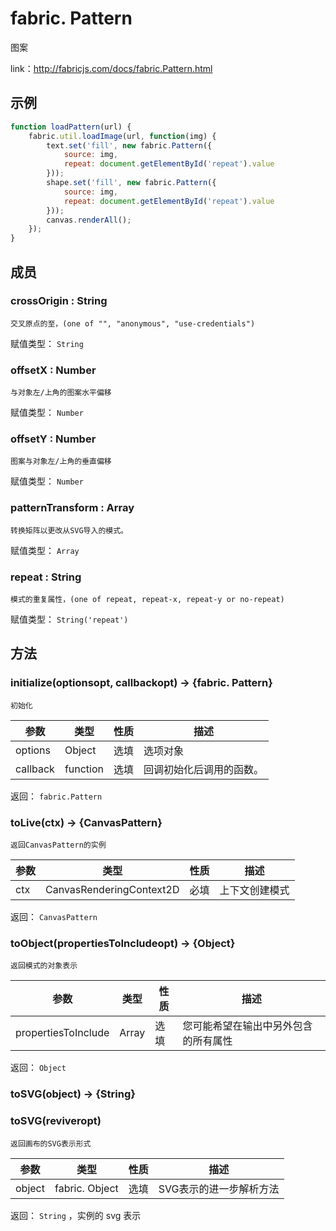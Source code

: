 # fabric. Pattern

图案

link：http://fabricjs.com/docs/fabric.Pattern.html

## 示例

``` javascript
function loadPattern(url) {
    fabric.util.loadImage(url, function(img) {
        text.set('fill', new fabric.Pattern({
            source: img,
            repeat: document.getElementById('repeat').value
        }));
        shape.set('fill', new fabric.Pattern({
            source: img,
            repeat: document.getElementById('repeat').value
        }));
        canvas.renderAll();
    });
}
```

## 成员

### crossOrigin : String

    交叉原点的至，(one of "", "anonymous", "use-credentials")

赋值类型： `String` 

### offsetX : Number

    与对象左/上角的图案水平偏移

赋值类型： `Number` 

### offsetY : Number

    图案与对象左/上角的垂直偏移

赋值类型： `Number` 

### patternTransform : Array

    转换矩阵以更改从SVG导入的模式。

赋值类型： `Array` 

### repeat : String

    模式的重复属性，(one of repeat, repeat-x, repeat-y or no-repeat)

赋值类型： `String('repeat')` 

## 方法

### initialize(optionsopt, callbackopt) → {fabric. Pattern}

    初始化

 参数|类型|性质|描述
|---|---|---|---
options|Object|选填|选项对象
callback|function|选填|回调初始化后调用的函数。
返回： `fabric.Pattern` 

### toLive(ctx) → {CanvasPattern}

    返回CanvasPattern的实例

 参数|类型|性质|描述
|---|---|---|---
ctx|CanvasRenderingContext2D|必填|上下文创建模式
返回： `CanvasPattern` 

### toObject(propertiesToIncludeopt) → {Object}

    返回模式的对象表示

参数|类型|性质|描述
|---|---|---|---
propertiesToInclude|Array|选填|您可能希望在输出中另外包含的所有属性
返回： `Object` 

### toSVG(object) → {String}

### toSVG(reviveropt) 

    返回画布的SVG表示形式

参数|类型|性质|描述
|---|---|---|---
object|fabric. Object|选填|SVG表示的进一步解析方法
返回： `String` ，实例的 svg 表示
